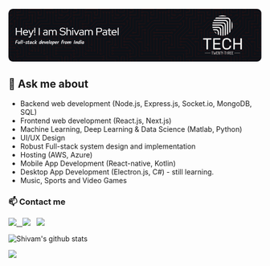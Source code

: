 [![](https://github.com/slycadelic/slycadelic/blob/ac0ba49316e9c49c9d7c863d7375276152945985/github-header-image%20(1).png)](https://www.tech23gaming.com/)

## 💬 Ask me about
- Backend web development (Node.js, Express.js, Socket.io, MongoDB, SQL)
- Frontend web development (React.js, Next.js)
- Machine Learning, Deep Learning & Data Science (Matlab, Python)
- UI/UX Design
- Robust Full-stack system design and implementation
- Hosting (AWS, Azure)
- Mobile App Development (React-native, Kotlin)
- Desktop App Development (Electron.js, C#) - still learning.
- Music, Sports and Video Games 

### 📫 Contact me
<a href="mailto:slypatel@gmail.com"><img src="https://img.icons8.com/fluent/48/000000/gmail.png" width="3.5%"/> &nbsp; [<img src="https://img.icons8.com/color/48/000000/twitter.png" width="3.5%"/>](https://twitter.com/sp__1991) &nbsp; [<img src="https://img.icons8.com/color/48/000000/linkedin.png" width="3.5%"/>](https://www.linkedin.com/in/spatel04/)

![Shivam's github stats](https://github-readme-stats.vercel.app/api?username=slycadelic&hide=["issues"]&show_icons=true&theme=transparent)

![](https://komarev.com/ghpvc/?username=slycadelic&color=ff4500)